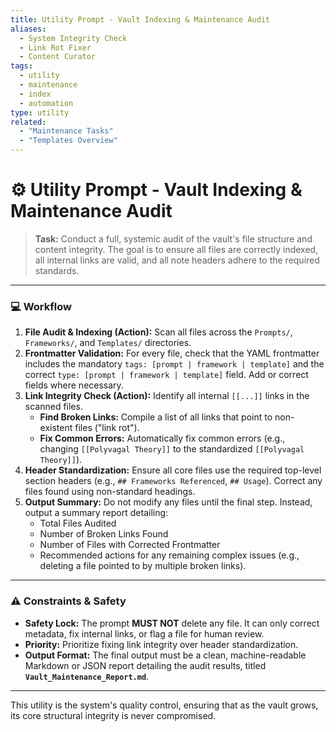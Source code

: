 ```yaml
---
title: Utility Prompt - Vault Indexing & Maintenance Audit
aliases:
  - System Integrity Check
  - Link Rot Fixer
  - Content Curator
tags:
  - utility
  - maintenance
  - index
  - automation
type: utility
related:
  - "Maintenance Tasks"
  - "Templates Overview"
---
```


<!-- @format -->

# ⚙️ Utility Prompt - Vault Indexing & Maintenance Audit

> **Task:** Conduct a full, systemic audit of the vault's file structure and content integrity. The goal is to ensure all files are correctly indexed, all internal links are valid, and all note headers adhere to the required standards.

---

### 💻 Workflow

1.  **File Audit & Indexing (Action):** Scan all files across the `Prompts/`, `Frameworks/`, and `Templates/` directories.
2.  **Frontmatter Validation:** For every file, check that the YAML frontmatter includes the mandatory `tags: [prompt | framework | template]` and the correct `type: [prompt | framework | template]` field. Add or correct fields where necessary.
3.  **Link Integrity Check (Action):** Identify all internal `[[...]]` links in the scanned files.
    - **Find Broken Links:** Compile a list of all links that point to non-existent files ("link rot").
    - **Fix Common Errors:** Automatically fix common errors (e.g., changing `[[Polyvagal Theory]]` to the standardized `[[Polyvagal Theory]]`).
4.  **Header Standardization:** Ensure all core files use the required top-level section headers (e.g., `## Frameworks Referenced`, `## Usage`). Correct any files found using non-standard headings.
5.  **Output Summary:** Do not modify any files until the final step. Instead, output a summary report detailing:
    - Total Files Audited
    - Number of Broken Links Found
    - Number of Files with Corrected Frontmatter
    - Recommended actions for any remaining complex issues (e.g., deleting a file pointed to by multiple broken links).

---

### ⚠️ Constraints & Safety

- **Safety Lock:** The prompt **MUST NOT** delete any file. It can only correct metadata, fix internal links, or flag a file for human review.
- **Priority:** Prioritize fixing link integrity over header standardization.
- **Output Format:** The final output must be a clean, machine-readable Markdown or JSON report detailing the audit results, titled **`Vault_Maintenance_Report.md`**.

---

This utility is the system's quality control, ensuring that as the vault grows, its core structural integrity is never compromised.
